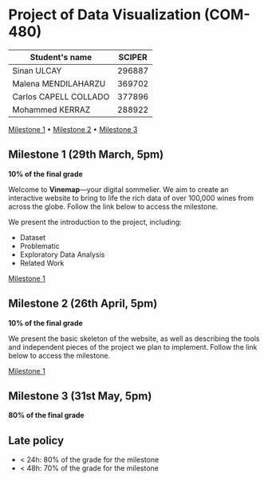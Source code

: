 # Project of Data Visualization (COM-480)

| Student's name | SCIPER |
| -------------- | ------ |
| Sinan ULCAY  | 296887  |
| Malena MENDILAHARZU  | 369702  |
| Carlos CAPELL COLLADO | 377896 |
| Mohammed KERRAZ | 288922 |

[Milestone 1](milestone_1/) • [Milestone 2](milestone_2/) • [Milestone 3](#milestone-3)

## Milestone 1 (29th March, 5pm)

**10% of the final grade**

Welcome to **Vinemap**—your digital sommelier. We aim to create an interactive website to bring to life the rich data of over 100,000 wines from across the globe. Follow the link below to access the milestone.

We present the introduction to the project, including:
- Dataset
- Problematic
- Exploratory Data Analysis
- Related Work

[Milestone 1](milestone_1/)

## Milestone 2 (26th April, 5pm)

**10% of the final grade**

We present the basic skeleton of the website, as well as describing the tools and independent pieces of the project we plan to implement. Follow the link below to access the milestone.

[Milestone 1](milestone_2/)



## Milestone 3 (31st May, 5pm)

**80% of the final grade**


## Late policy

- < 24h: 80% of the grade for the milestone
- < 48h: 70% of the grade for the milestone
